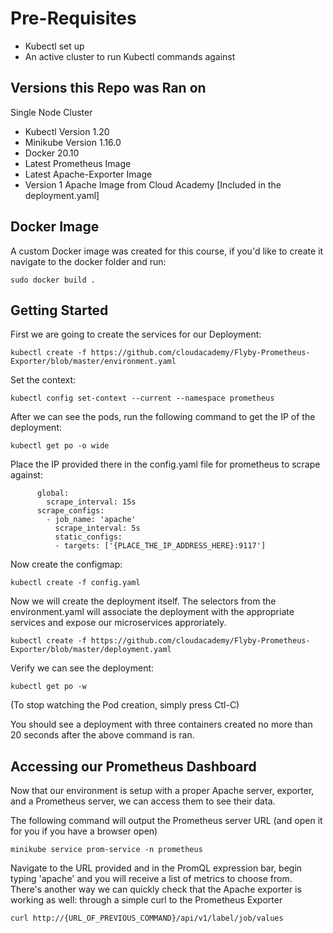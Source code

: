 # Pre-Requisites

- Kubectl set up 
- An active cluster to run Kubectl commands against

## Versions this Repo was Ran on

Single Node Cluster
- Kubectl Version 1.20
- Minikube Version 1.16.0
- Docker 20.10
- Latest Prometheus Image
- Latest Apache-Exporter Image
- Version 1 Apache Image from Cloud Academy [Included in the deployment.yaml]
## Docker Image

A custom Docker image was created for this course, if you'd like to create it navigate to the docker folder and run:

```
sudo docker build . 
```

## Getting Started

First we are going to create the services for our Deployment:
```
kubectl create -f https://github.com/cloudacademy/Flyby-Prometheus-Exporter/blob/master/environment.yaml
```
Set the context:
```
kubectl config set-context --current --namespace prometheus
```
After we can see the pods, run the following command to get the IP of the deployment:
```
kubectl get po -o wide
```
Place the IP provided there in the config.yaml file for prometheus to scrape against:
```
      global:
        scrape_interval: 15s
      scrape_configs:
        - job_name: 'apache'
          scrape_interval: 5s
          static_configs:
          - targets: ['{PLACE_THE_IP_ADDRESS_HERE}:9117']
```
Now create the configmap:
```
kubectl create -f config.yaml
```

Now we will create the deployment itself. The selectors from the environment.yaml will associate the deployment with the appropriate services and expose our
microservices approriately.
```
kubectl create -f https://github.com/cloudacademy/Flyby-Prometheus-Exporter/blob/master/deployment.yaml
```
Verify we can see the deployment:
```
kubectl get po -w
```
(To stop watching the Pod creation, simply press Ctl-C)

You should see a deployment with three containers created no more than 20 seconds after the above command is ran.

## Accessing our Prometheus Dashboard

Now that our environment is setup with a proper Apache server, exporter, and a Prometheus server, we can access them to see their data.

The following command will output the Prometheus server URL (and open it for you if you have a browser open)
```
minikube service prom-service -n prometheus
```

Navigate to the URL provided and in the PromQL expression bar, begin typing 'apache' and you will receive a list of metrics to choose from.
There's another way we can quickly check that the Apache exporter is working as well: through a simple curl to the Prometheus Exporter
```
curl http://{URL_OF_PREVIOUS_COMMAND}/api/v1/label/job/values
```